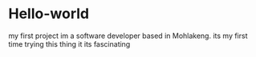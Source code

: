 # Hello-world
my first project
im a software developer based in Mohlakeng. its my first time trying this thing it its fascinating
